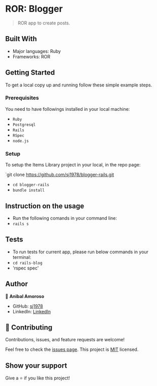 

# ROR: Blogger

> ROR app to create posts.


## Built With

- Major languages: Ruby
- Frameworks: ROR

## Getting Started

To get a local copy up and running follow these simple example steps.

### Prerequisites

You need to have followings installed in your local machine:
- `Ruby`
- `Postgresql`
- `Rails`
- `RSpec`
- `node.js`

### Setup

To setup the Items Library project in your local, in the repo page:

`git clone https://github.com/sj1978/blogger-rails.git
- `cd blogger-rails`
- `bundle install`


## Instruction on the usage
- Run the following comands in your command line:
- `rails s`

## Tests
- To run tests for current app, please run below commands in your terminal:
- `cd rails-blog`
- 'rspec spec'

## Author


👤 **Anibal Amoroso**

- GitHub: [sj1978](https://github.com/sj1978)
- LinkedIn: [LinkedIn](https://www.linkedin.com/in/anibalamoroso/)

## 🤝 Contributing

Contributions, issues, and feature requests are welcome!

Feel free to check the [issues page](https://github.com/sj1978/blogger-rails/issues).
This project is [MIT](./MIT.md) licensed.

## Show your support

Give a ⭐️ if you like this project!
